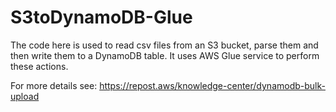 # S3toDynamoDB-Glue

The code here is used to read csv files from an S3 bucket, parse them and then write them to a DynamoDB table. It uses AWS Glue service to perform these actions. 

For more details see:
https://repost.aws/knowledge-center/dynamodb-bulk-upload
